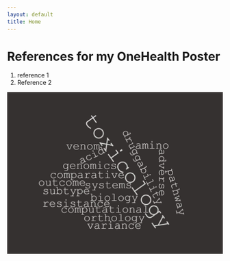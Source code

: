```yaml
---
layout: default
title: Home
---
```


# References for my OneHealth Poster
1. reference 1
2. Reference 2

![Alt Text](/assets/wordcloud.jpg)
